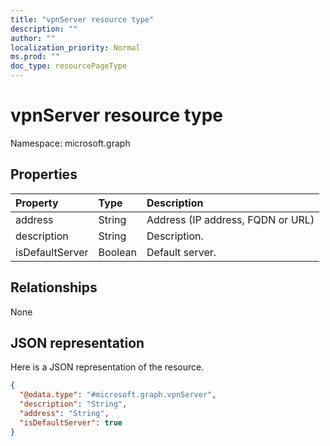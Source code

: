 ```yaml
---
title: "vpnServer resource type"
description: ""
author: ""
localization_priority: Normal
ms.prod: ""
doc_type: resourcePageType
---
```


# vpnServer resource type


Namespace: microsoft.graph



## Properties
|Property|Type|Description|
|:---|:---|:---|
|address|String|Address (IP address, FQDN or URL)|
|description|String|Description.|
|isDefaultServer|Boolean|Default server.|

## Relationships
None

## JSON representation
Here is a JSON representation of the resource.
<!-- {
  "blockType": "resource",
  "@odata.type": "microsoft.graph.vpnServer"
}
-->
``` json
{
  "@odata.type": "#microsoft.graph.vpnServer",
  "description": "String",
  "address": "String",
  "isDefaultServer": true
}
```

